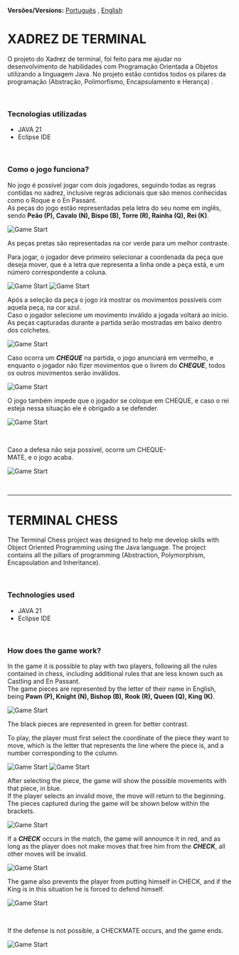 
**Versões/Versions:** [Português](#portugues) , [English](#ingles) 

<div id="portugues">
  
# XADREZ DE TERMINAL

O projeto do Xadrez de terminal, foi feito para me ajudar no desenvolvimento de habilidades com Programação Orientada a Objetos utilizando a linguagem Java. 
No projeto estão contidos todos os pilares da programação (Abstração, Polimorfismo, Encapsulamento e Herança) . 

<br>

### Tecnologias utilizadas

- JAVA 21
- Eclipse IDE

<br>

### Como o jogo funciona?

No jogo é possível jogar com dois jogadores, seguindo todas as regras contidas no xadrez, inclusive regras adicionais que são menos conhecidas como o Roque e o En Passant.   
As peças do jogo estão representadas pela letra do seu nome em inglês, sendo **Peão (P), Cavalo (N), Bispo (B), Torre (R), Rainha (Q), Rei (K)**.  


![Game Start](/assets/game-start.png "Tela inicial do jogo")

As peças pretas são representadas na cor verde para um melhor contraste.
<br>

Para jogar, o jogador deve primeiro selecionar a coordenada da peça que deseja mover, que é a letra que representa a linha onde a peça está, e um número correspondente a coluna.  

![Game Start](/assets/moving-pieces.png "Movendo as peças") ![Game Start](/assets/possible-capture.png "Possível captura")
<br>

Após a seleção da peça o jogo irá mostrar os movimentos possíveis com aquela peça, na cor azul.  
Caso o jogador selecione um movimento inválido a jogada voltará ao início.
As peças capturadas durante a partida serão mostradas em baixo dentro dos colchetes.  

![Game Start](/assets/captured-pieces.png "Peças capturadas")
<br>

Caso ocorra um ***CHEQUE*** na partida, o jogo anunciará em vermelho, e enquanto o jogador não fizer movimentos que o livrem do ***CHEQUE***, todos os outros movimentos serão inválidos.  

![Game Start](/assets/king-in-check.png "Rei em cheque") 
<br>

O jogo também impede que o jogador se coloque em CHEQUE, e caso o rei esteja nessa situação ele é obrigado a se defender.

![Game Start](/assets/king-defense.png "Defenda o rei")

<br>

Caso a defesa não seja possível, ocorre um CHEQUE-MATE, e o jogo acaba.

![Game Start](/assets/checkmate.png "CHEQUE-MATE")

<br>

</div>



***

<div id="ingles">
  
# TERMINAL CHESS 

The Terminal Chess project was designed to help me develop skills with Object Oriented Programming using the Java language. 
The project contains all the pillars of programming (Abstraction, Polymorphism, Encapsulation and Inheritance).

<br>

### Technologies used

- JAVA 21
- Eclipse IDE

<br>

### How does the game work?

In the game it is possible to play with two players, following all the rules contained in chess, including additional rules that are less known such as Castling and En Passant.   
The game pieces are represented by the letter of their name in English, being **Pawn (P), Knight (N), Bishop (B), Rook (R), Queen (Q), King (K)**.


![Game Start](/assets/game-start.png "Game home screen")

The black pieces are represented in green for better contrast.
<br>

To play, the player must first select the coordinate of the piece they want to move, which is the letter that represents the line where the piece is, and a number corresponding to the column. 

![Game Start](/assets/moving-pieces.png "Moving the pieces") ![Game Start](/assets/possible-capture.png "Possible capture")
<br>

After selecting the piece, the game will show the possible movements with that piece, in blue.  
If the player selects an invalid move, the move will return to the beginning.
The pieces captured during the game will be shown below within the brackets.

![Game Start](/assets/captured-pieces.png "Captured pieces")
<br>

If a ***CHECK*** occurs in the match, the game will announce it in red, and as long as the player does not make moves that free him from the ***CHECK***, all other moves will be invalid.

![Game Start](/assets/king-in-check.png "King in Check") 
<br>

The game also prevents the player from putting himself in CHECK, and if the King is in this situation he is forced to defend himself.

![Game Start](/assets/king-defense.png "Defend the King")

<br>

If the defense is not possible, a CHECKMATE occurs, and the game ends.

![Game Start](/assets/checkmate.png "CHECKMATE")

<br>

</div>



